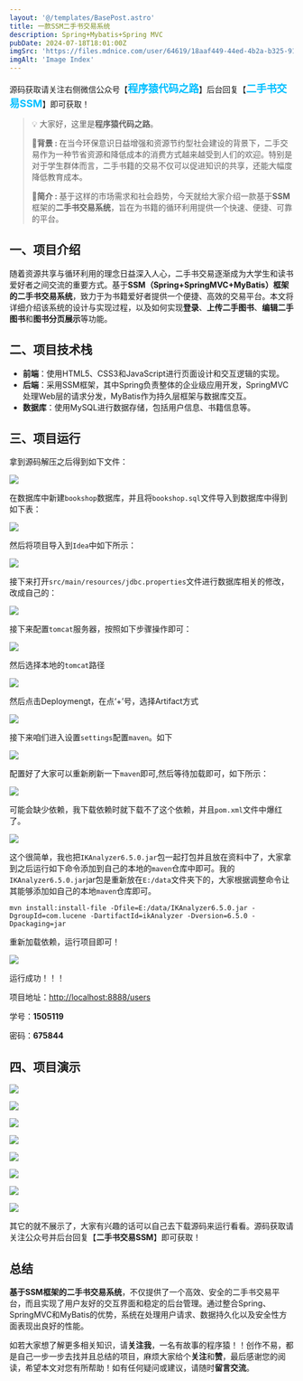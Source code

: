 ```yaml
---
layout: '@/templates/BasePost.astro'
title: 一款SSM二手书交易系统
description: Spring+Mybatis+Spring MVC
pubDate: 2024-07-18T18:01:00Z
imgSrc: 'https://files.mdnice.com/user/64619/18aaf449-44ed-4b2a-b325-9122219902a3.jpg'
imgAlt: 'Image Index'
---
```


<meta name="referrer" content="no-referrer" />


源码获取请关注右侧微信公众号【<span style="font-weight: bold;text-align:left;font-size: 18px;color:#00bfff">程序猿代码之路</span>】后台回复【<span style="font-weight: bold;text-align:left;font-size: 18px;color:#00bfff">二手书交易SSM</span>】即可获取！


>💡 大家好，这里是**程序猿代码之路**。
> 
><strong>💐背景 : </strong>在当今环保意识日益增强和资源节约型社会建设的背景下，二手交易作为一种节省资源和降低成本的消费方式越来越受到人们的欢迎。特别是对于学生群体而言，二手书籍的交易不仅可以促进知识的共享，还能大幅度降低教育成本。
>
><strong>🤟简介 : </strong>基于这样的市场需求和社会趋势，今天就给大家介绍一款基于**SSM**框架的**二手书交易系统**，旨在为书籍的循环利用提供一个快速、便捷、可靠的平台。

## 一、项目介绍

随着资源共享与循环利用的理念日益深入人心，二手书交易逐渐成为大学生和读书爱好者之间交流的重要方式。基于**SSM（Spring+SpringMVC+MyBatis）**框架的**二手书交易系统**，致力于为书籍爱好者提供一个便捷、高效的交易平台。本文将详细介绍该系统的设计与实现过程，以及如何实现**登录**、**上传二手图书**、**编辑二手图书**和**图书分页展示**等功能。

## 二、项目技术栈

- **前端**：使用HTML5、CSS3和JavaScript进行页面设计和交互逻辑的实现。
- **后端**：采用SSM框架，其中Spring负责整体的企业级应用开发，SpringMVC处理Web层的请求分发，MyBatis作为持久层框架与数据库交互。
- **数据库**：使用MySQL进行数据存储，包括用户信息、书籍信息等。

## 三、项目运行

拿到源码解压之后得到如下文件：

![](https://files.mdnice.com/user/64619/e71f0a45-07d2-403c-80a0-255f294af406.png)

在数据库中新建`bookshop`数据库，并且将`bookshop.sql`文件导入到数据库中得到如下表：


![](https://files.mdnice.com/user/64619/cc69a0c7-0f94-48eb-a469-7bde92c4a082.jpg)

然后将项目导入到`Idea`中如下所示：


![](https://files.mdnice.com/user/64619/07bde0ad-7714-4834-bb06-19c948932276.png)

接下来打开`src/main/resources/jdbc.properties`文件进行数据库相关的修改，改成自己的：

![](https://files.mdnice.com/user/64619/a1058fe1-a872-4cca-b744-3590c8ece513.png)

接下来配置`tomcat`服务器，按照如下步骤操作即可：

![](https://files.mdnice.com/user/64619/5a1207ac-cbcc-47b6-a35e-e7f32d89fb06.png)

然后选择本地的`tomcat`路径

![](https://files.mdnice.com/user/64619/9e0d9403-c720-4073-94d1-a73c1b2e1d50.png)

然后点击Deploymengt，在点‘+’号，选择Artifact方式

![](https://files.mdnice.com/user/64619/7feb34db-f34c-4cdb-a599-b04def0aab80.png)

接下来咱们进入设置`settings`配置`maven`。如下

![](https://files.mdnice.com/user/64619/ca6a3c89-709b-4ccc-b730-e2a9a75037be.png)

配置好了大家可以重新刷新一下`maven`即可,然后等待加载即可，如下所示：

![](https://files.mdnice.com/user/64619/a5e5f924-ffd1-499e-9163-66e8366125d4.png)

可能会缺少依赖，我下载依赖时就下载不了这个依赖，并且`pom.xml`文件中爆红了。

![](https://files.mdnice.com/user/64619/f5178649-4f21-411c-a128-12c8d396025f.png)

这个很简单，我也把`IKAnalyzer6.5.0.jar`包一起打包并且放在资料中了，大家拿到之后运行如下命令添加到自己的本地的`maven`仓库中即可。我的`IKAnalyzer6.5.0.jar`jar包是重新放在`E:/data`文件夹下的，大家根据调整命令让其能够添加如自己的本地`maven`仓库即可。

```
mvn install:install-file -Dfile=E:/data/IKAnalyzer6.5.0.jar -DgroupId=com.lucene -DartifactId=ikAnalyzer -Dversion=6.5.0 -Dpackaging=jar
```

重新加载依赖，运行项目即可！

![](https://files.mdnice.com/user/64619/44391be9-c278-45e8-94ad-d5b48da7cd0b.png)

运行成功！！！

项目地址：[http://localhost:8888/users](http://localhost:8888/users)

学号：**1505119**

密码：**675844**

## 四、项目演示


![](https://files.mdnice.com/user/64619/18aaf449-44ed-4b2a-b325-9122219902a3.jpg)


![](https://files.mdnice.com/user/64619/d57bf7c4-ae6c-4887-9988-149a7b88d7a7.jpg)


![](https://files.mdnice.com/user/64619/89d3dcaa-6fab-421c-9265-7caddf304bd8.jpg)


![](https://files.mdnice.com/user/64619/e15b54a3-8f5c-46d5-bdfc-22a215dd4a6e.jpg)


![](https://files.mdnice.com/user/64619/1049c273-67f1-4e36-896f-8461adedcea3.jpg)


![](https://files.mdnice.com/user/64619/7f3934bf-27fe-426c-bf65-ea7a993a8e24.jpg)

![](https://files.mdnice.com/user/64619/b13b4362-f657-46db-acb5-10ba801228ec.jpg)

![](https://files.mdnice.com/user/64619/0793d60f-4ccc-4bc6-8e77-b292939c10f4.jpg)

其它的就不展示了，大家有兴趣的话可以自己去下载源码来运行看看。源码获取请关注公众号并后台回复【**二手书交易SSM**】即可获取！
## 总结

**基于SSM框架的二手书交易系统**，不仅提供了一个高效、安全的二手书交易平台，而且实现了用户友好的交互界面和稳定的后台管理。通过整合Spring、SpringMVC和MyBatis的优势，系统在处理用户请求、数据持久化以及安全性方面表现出良好的性能。

如若大家想了解更多相关知识，请**关注我**，一名有故事的程序猿！！创作不易，都是自己一步一步去找并且总结的项目，麻烦大家给个**关注**和**赞**，最后感谢您的阅读，希望本文对您有所帮助！如有任何疑问或建议，请随时**留言交流**。
